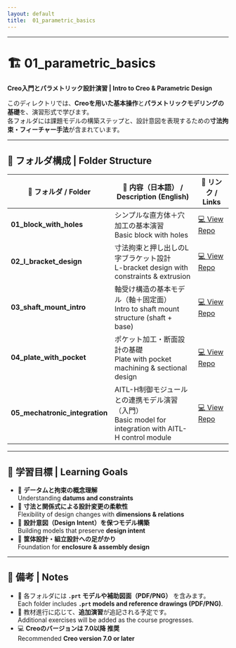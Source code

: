 ```yaml
---
layout: default
title:  01_parametric_basics
---
```


---

# 🏗️ **01_parametric_basics**

**Creo入門とパラメトリック設計演習 | Intro to Creo & Parametric Design**

このディレクトリでは、**Creoを用いた基本操作**と**パラメトリックモデリングの基礎**を、演習形式で学びます。  
各フォルダには課題モデルの構築ステップと、設計意図を表現するための**寸法拘束・フィーチャー手法**が含まれています。  

---

## 📂 **フォルダ構成 | Folder Structure**

| 📁 **フォルダ / Folder** | 📘 **内容（日本語） / Description (English)** | 🔗 **リンク / Links** |
|---------------------------|----------------------------------------------|-------------------------|
| **01_block_with_holes** | シンプルな直方体＋穴加工の基本演習<br>Basic block with holes | [💻 View Repo](https://github.com/Samizo-AITL/EduMecha/tree/main/01_parametric_basics/01_block_with_holes) |
| **02_l_bracket_design** | 寸法拘束と押し出しのL字ブラケット設計<br>L-bracket design with constraints & extrusion | [💻 View Repo](https://github.com/Samizo-AITL/EduMecha/tree/main/01_parametric_basics/02_l_bracket_design) |
| **03_shaft_mount_intro** | 軸受け構造の基本モデル（軸＋固定面）<br>Intro to shaft mount structure (shaft + base) | [💻 View Repo](https://github.com/Samizo-AITL/EduMecha/tree/main/01_parametric_basics/03_shaft_mount_intro) |
| **04_plate_with_pocket** | ポケット加工・断面設計の基礎<br>Plate with pocket machining & sectional design | [💻 View Repo](https://github.com/Samizo-AITL/EduMecha/tree/main/01_parametric_basics/04_plate_with_pocket) |
| **05_mechatronic_integration** | AITL-H制御モジュールとの連携モデル演習（入門）<br>Basic model for integration with AITL-H control module | [💻 View Repo](https://github.com/Samizo-AITL/EduMecha/tree/main/01_parametric_basics/05_mechatronic_integration) |

---

## 🎯 **学習目標 | Learning Goals**

- 📌 **データムと拘束の概念理解**  
  Understanding **datums and constraints**  
- 📌 **寸法と関係式による設計変更の柔軟性**  
  Flexibility of design changes with **dimensions & relations**  
- 📌 **設計意図（Design Intent）を保つモデル構築**  
  Building models that preserve **design intent**  
- 📌 **筐体設計・組立設計への足がかり**  
  Foundation for **enclosure & assembly design**  

---

## 📝 **備考 | Notes**

- 📂 各フォルダには **`.prt` モデルや補助図面（PDF/PNG）** を含みます。  
  Each folder includes **`.prt` models and reference drawings (PDF/PNG)**.  
- 🔄 教材進行に応じて、**追加演習**が追記される予定です。  
  Additional exercises will be added as the course progresses.  
- 💻 **Creoのバージョンは 7.0以降 推奨**  
  Recommended **Creo version 7.0 or later**  
